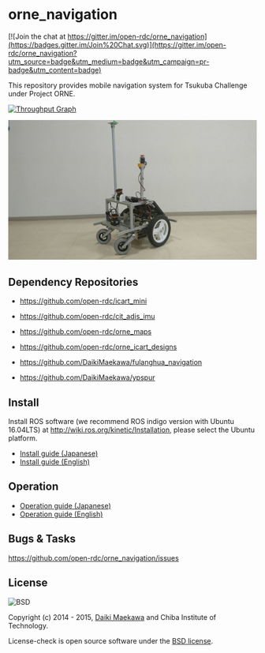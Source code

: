 orne_navigation
=================

[![Join the chat at https://gitter.im/open-rdc/orne_navigation](https://badges.gitter.im/Join%20Chat.svg)](https://gitter.im/open-rdc/orne_navigation?utm_source=badge&utm_medium=badge&utm_campaign=pr-badge&utm_content=badge)

This repository provides mobile navigation system for Tsukuba Challenge under Project ORNE.

[![Throughput Graph](https://graphs.waffle.io/open-rdc/tsukubachallenge/throughput.svg)](https://waffle.io/open-rdc/tsukubachallenge/metrics)

![](docs/orne_alpha.jpg)

## Dependency Repositories

* https://github.com/open-rdc/icart_mini

* https://github.com/open-rdc/cit_adis_imu

* https://github.com/open-rdc/orne_maps

* https://github.com/open-rdc/orne_icart_designs

* https://github.com/DaikiMaekawa/fulanghua_navigation

* https://github.com/DaikiMaekawa/ypspur

## Install

Install ROS software (we recommend ROS indigo version with Ubuntu 16.04LTS) at http://wiki.ros.org/kinetic/Installation, please select the Ubuntu platform.

- [Install guide (Japanese)](https://github.com/open-rdc/orne_navigation/wiki/ORNE%E7%92%B0%E5%A2%83%E3%81%AE%E6%A7%8B%E7%AF%89%E3%81%AB%E3%81%A4%E3%81%84%E3%81%A6)
- [Install guide (English)](https://github.com/open-rdc/orne_navigation/wiki/Install_ORNE_pkg)

## Operation

- [Operation guide (Japanese)](https://github.com/open-rdc/orne_navigation/wiki/ORNE%E7%92%B0%E5%A2%83%E5%8B%95%E4%BD%9C%E3%81%AE%E6%89%8B%E9%A0%86)
- [Operation guide (English)](https://github.com/open-rdc/orne_navigation/wiki/How_to_operate)

## Bugs & Tasks

https://github.com/open-rdc/orne_navigation/issues

## License

![BSD](http://img.shields.io/badge/license-BSD-green.svg)

Copyright (c) 2014 - 2015, [Daiki Maekawa](https://github.com/DaikiMaekawa) and Chiba Institute of Technology.

License-check is open source software under the [BSD license](https://github.com/open-rdc/icart_mini_ros_pkgs/blob/master/LICENSE).
